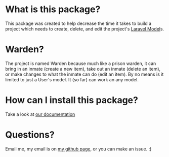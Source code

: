 # What is this package?
This package was created to help decrease the time it takes to build a project
which needs to create, delete, and edit the project's [Laravel Model](http://laravel.com/docs/master/eloquent)s.

# Warden?
The project is named Warden because much like a prison warden, it can bring in an inmate (create a new item), take out an inmate (delete an item), or make changes to what the inmate can do
(edit an item). By no means is it limited to just a User's model. It (so far) can work an any model.

# How can I install this package?
Take a look at [our documentation](https://github.com/austinkregel/warden/blob/master/docs/readme.md)
 
 
# Questions?
Email me, my email is on [my github page](http://github.com/austinkregel), or you can make an issue. :)
